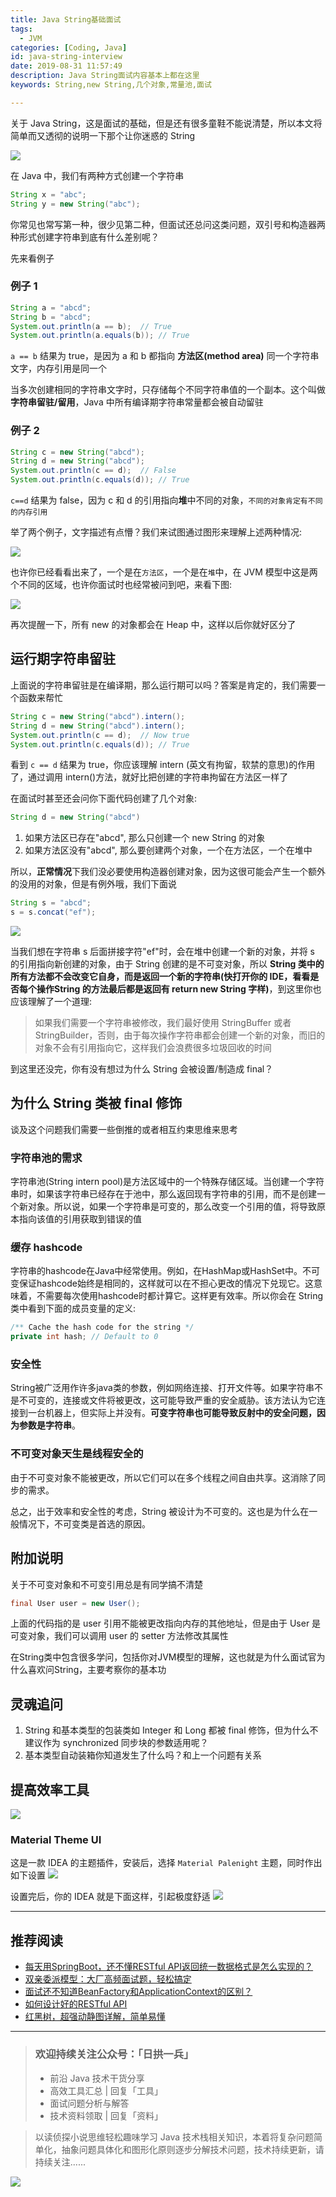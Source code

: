 ```yaml
---
title: Java String基础面试
tags:
  - JVM
categories: [Coding, Java]
id: java-string-interview
date: 2019-08-31 11:57:49
description: Java String面试内容基本上都在这里
keywords: String,new String,几个对象,常量池,面试

---
```



关于 Java String，这是面试的基础，但是还有很多童鞋不能说清楚，所以本文将简单而又透彻的说明一下那个让你迷惑的 String

![](https://rgyb.sunluomeng.top/%E5%85%AC%E4%BC%97%E8%B4%A6%E5%8F%B7%E6%96%87%E7%AB%A0/%E5%BA%94%E7%94%A8%E7%B1%BB%E6%96%87%E7%AB%A0/_image/2019-08-30/mountain-landscape-2031539_1920.jpg)


在 Java 中，我们有两种方式创建一个字符串
```java
String x = "abc";
String y = new String("abc");
```
你常见也常写第一种，很少见第二种，但面试还总问这类问题，双引号和构造器两种形式创建字符串到底有什么差别呢？

先来看例子
### 例子 1
```java
String a = "abcd";
String b = "abcd";
System.out.println(a == b);  // True
System.out.println(a.equals(b)); // True
```
`a == b` 结果为 true，是因为 a 和 b 都指向 **方法区(method area)** 同一个字符串文字，内存引用是同一个

当多次创建相同的字符串文字时，只存储每个不同字符串值的一个副本。这个叫做**字符串留驻/留用**，Java 中所有编译期字符串常量都会被自动留驻

### 例子 2
```java
String c = new String("abcd");
String d = new String("abcd");
System.out.println(c == d);  // False
System.out.println(c.equals(d)); // True
```
`c==d` 结果为 false，因为 c 和 d 的引用指向**堆**中不同的对象，`不同的对象肯定有不同的内存引用`

举了两个例子，文字描述有点懵？我们来试图通过图形来理解上述两种情况:

![](https://rgyb.sunluomeng.top/%E5%85%AC%E4%BC%97%E8%B4%A6%E5%8F%B7%E6%96%87%E7%AB%A0/%E5%BA%94%E7%94%A8%E7%B1%BB%E6%96%87%E7%AB%A0/_image/2019-08-30/2019-08-30-18-44-15.jpg)


也许你已经看看出来了，一个是在`方法区`，一个是在`堆`中，在 JVM 模型中这是两个不同的区域，也许你面试时也经常被问到吧，来看下图:

![](https://rgyb.sunluomeng.top/%E5%85%AC%E4%BC%97%E8%B4%A6%E5%8F%B7%E6%96%87%E7%AB%A0/%E5%BA%94%E7%94%A8%E7%B1%BB%E6%96%87%E7%AB%A0/_image/2019-08-30/2019-08-30-18-47-02.jpg)

再次提醒一下，所有 new 的对象都会在 Heap 中，这样以后你就好区分了

## 运行期字符串留驻
上面说的字符串留驻是在编译期，那么运行期可以吗？答案是肯定的，我们需要一个函数来帮忙
```java
String c = new String("abcd").intern();
String d = new String("abcd").intern();
System.out.println(c == d);  // Now true
System.out.println(c.equals(d)); // True
```
看到 `c == d` 结果为 true，你应该理解 intern (英文有拘留，软禁的意思)的作用了，通过调用 intern()方法，就好比把创建的字符串拘留在方法区一样了

在面试时甚至还会问你下面代码创建了几个对象:
```java
String d = new String("abcd")
```
1. 如果方法区已存在"abcd", 那么只创建一个 new String 的对象
2. 如果方法区没有"abcd", 那么要创建两个对象，一个在方法区，一个在堆中

所以，**正常情况**下我们没必要使用构造器创建对象，因为这很可能会产生一个额外的没用的对象，但是有例外哦，我们下面说

```java
String s = "abcd";
s = s.concat("ef");
```

![](https://rgyb.sunluomeng.top/%E5%85%AC%E4%BC%97%E8%B4%A6%E5%8F%B7%E6%96%87%E7%AB%A0/%E5%BA%94%E7%94%A8%E7%B1%BB%E6%96%87%E7%AB%A0/_image/2019-08-30/2019-08-30-20-38-21.jpg)

当我们想在字符串 s 后面拼接字符"ef"时，会在堆中创建一个新的对象，并将 s 的引用指向新创建的对象，由于 String 创建的是不可变对象，所以 **String 类中的所有方法都不会改变它自身，而是返回一个新的字符串(快打开你的 IDE，看看是否每个操作String 的方法最后都是返回有 return new String 字样)**，到这里你也应该理解了一个道理:
>  如果我们需要一个字符串被修改，我们最好使用 StringBuffer 或者 StringBuilder，否则，由于每次操作字符串都会创建一个新的对象，而旧的对象不会有引用指向它，这样我们会浪费很多垃圾回收的时间

到这里还没完，你有没有想过为什么 String 会被设置/制造成 final？
## 为什么 String 类被 final 修饰
谈及这个问题我们需要一些倒推的或者相互约束思维来思考
### 字符串池的需求
字符串池(String intern pool)是方法区域中的一个特殊存储区域。当创建一个字符串时，如果该字符串已经存在于池中，那么返回现有字符串的引用，而不是创建一个新对象。所以说，如果一个字符串是可变的，那么改变一个引用的值，将导致原本指向该值的引用获取到错误的值

### 缓存 hashcode
字符串的hashcode在Java中经常使用。例如，在HashMap或HashSet中。不可变保证hashcode始终是相同的，这样就可以在不担心更改的情况下兑现它。这意味着，不需要每次使用hashcode时都计算它。这样更有效率。所以你会在 String 类中看到下面的成员变量的定义:
```java
/** Cache the hash code for the string */
private int hash; // Default to 0
```

### 安全性
String被广泛用作许多java类的参数，例如网络连接、打开文件等。如果字符串不是不可变的，连接或文件将被更改，这可能导致严重的安全威胁。该方法认为它连接到一台机器上，但实际上并没有。**可变字符串也可能导致反射中的安全问题，因为参数是字符串**。

### 不可变对象天生是线程安全的
由于不可变对象不能被更改，所以它们可以在多个线程之间自由共享。这消除了同步的需求。

总之，出于效率和安全性的考虑，String 被设计为不可变的。这也是为什么在一般情况下，不可变类是首选的原因。

## 附加说明
关于不可变对象和不可变引用总是有同学搞不清楚
```java
final User user = new User();
```
上面的代码指的是 user 引用不能被更改指向内存的其他地址，但是由于 User 是可变对象，我们可以调用 user 的 setter 方法修改其属性

在String类中包含很多学问，包括你对JVM模型的理解，这也就是为什么面试官为什么喜欢问String，主要考察你的基本功

## 灵魂追问
1. String 和基本类型的包装类如 Integer 和 Long 都被 final 修饰，但为什么不建议作为 synchronized 同步块的参数适用呢？
2. 基本类型自动装箱你知道发生了什么吗？和上一个问题有关系

## 提高效率工具

![](https://rgyb.sunluomeng.top/%E5%85%AC%E4%BC%97%E8%B4%A6%E5%8F%B7%E6%96%87%E7%AB%A0/%E6%84%9F%E6%83%B3%E4%B8%8E%E6%80%BB%E7%BB%93/_image/2019-06-18/b.png)

### Material Theme UI
这是一款 IDEA 的主题插件，安装后，选择 `Material Palenight` 主题，同时作出如下设置
![](https://rgyb.sunluomeng.top/%E5%85%AC%E4%BC%97%E8%B4%A6%E5%8F%B7%E6%96%87%E7%AB%A0/%E5%BA%94%E7%94%A8%E7%B1%BB%E6%96%87%E7%AB%A0/_image/2019-08-30/2019-08-31-11-43-17.png)

设置完后，你的 IDEA 就是下面这样，引起极度舒适
![](https://rgyb.sunluomeng.top/%E5%85%AC%E4%BC%97%E8%B4%A6%E5%8F%B7%E6%96%87%E7%AB%A0/%E5%BA%94%E7%94%A8%E7%B1%BB%E6%96%87%E7%AB%A0/_image/2019-08-30/2019-08-31-11-39-58.jpg)



--------

## 推荐阅读
+ [每天用SpringBoot，还不懂RESTful API返回统一数据格式是怎么实现的？ ](https://mp.weixin.qq.com/s/q5cyK14WGiMm-R6NIFBcTg)
+ [双亲委派模型：大厂高频面试题，轻松搞定](https://mp.weixin.qq.com/s/Dnr1jLebvBUHnziZzSfcrA)
+ [面试还不知道BeanFactory和ApplicationContext的区别？](https://mp.weixin.qq.com/s/YBQB086ADBjHUmwrFQrWew)
+ [如何设计好的RESTful API](https://mp.weixin.qq.com/s/hR1TqkVzwZ_T8fuMnsM4hQ)
+ [红黑树，超强动静图详解，简单易懂](https://mp.weixin.qq.com/s/ilND8u_8HGSTSrJiMB4X8g)

--------
> ### 欢迎持续关注公众号：「日拱一兵」
> - 前沿 Java 技术干货分享
> - 高效工具汇总 | 回复「工具」
> - 面试问题分析与解答
> - 技术资料领取 | 回复「资料」

> 以读侦探小说思维轻松趣味学习 Java 技术栈相关知识，本着将复杂问题简单化，抽象问题具体化和图形化原则逐步分解技术问题，技术持续更新，请持续关注......

![](https://rgyb.sunluomeng.top/%E5%85%AC%E4%BC%97%E8%B4%A6%E5%8F%B7%E6%96%87%E7%AB%A0/%E6%84%9F%E6%83%B3%E4%B8%8E%E6%80%BB%E7%BB%93/_image/2019-06-18/a%20%281%29.png)
